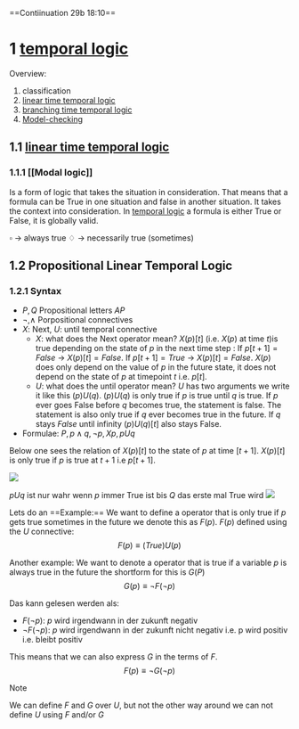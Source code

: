 ==Contiinuation 29b 18:10==

# 1 [temporal logic](temporal%20logic.md)

Overview:
1. classification
2. [linear time temporal logic](temporal%20logic.md)
3. [branching time temporal logic](temporal%20logic.md)
4. [Model-checking](Model-checking.md)

## 1.1 [linear time temporal logic](temporal%20logic.md)

### 1.1.1 [[Modal logic]]
Is a form of logic that takes the situation in consideration. That means that a formula can be True in one situation and false in another situation. It takes the context into consideration. In [temporal logic](temporal%20logic.md) a formula is either True or False, it is globally valid.


$\square$ -> always true
$\diamondsuit$ -> necessarily true (sometimes)

## 1.2 Propositional Linear Temporal Logic
### 1.2.1 Syntax
- $P,Q$ Propositional letters $AP$
- $\neg,\land$ Porpositional connectives
- $X$: Next, $U$: until temporal connective
	- $X$: what does the Next operator mean?
		 $X(p)[t]$ (i.e. $X(p)$ at time $t$)is true depending on the state of $p$ in the next time step : If $p[t+1]=False$ -> $X(p)[t]=False$. If  $p[t+1]=True$ -> $X(p)[t]=False$. $X(p)$ does only depend on the value of $p$ in the future state, it does not depend on the state of $p$ at timepoint $t$ i.e. $p[t]$.
	- $U$: what does the until operator mean?
		$U$ has two arguments we write it like this  $(p)U(q)$.
		$(p)U(q)$ is only true if $p$ is true until $q$ is true. If $p$ ever goes False before $q$ becomes true, the statement is false. The statement is also only true if $q$ ever becomes true in the future. If $q$ stays $False$ until infinity $(p)U(q)[t]$ also stays False.
- Formulae: $P,p\land q, \neg p, Xp,pUq$

Below one sees the relation of $X(p)[t]$ to the state of $p$ at time $[t+1]$. $X(p)[t]$ is only true if $p$ is true at $t+1$ i.e $p[t+1]$.

![](tmp1708678234020_temporal%20logic_image_1.png)

$pUq$ ist nur wahr wenn $p$ immer True ist bis $Q$ das erste mal True wird
![](tmp1708879099593_temporal%20logic_image_2.png)


Lets do an ==Example:==
We want to define a operator that is only true if $p$ gets true sometimes in the future we denote this as $F(p)$.
$F(p)$ defined using the $U$ connective:
$$F(p) \equiv (True)U(p)$$

Another example:
We want to denote a operator that is true if a variable $p$ is always true in the future the shortform for this is $G(P)$
$$G(p) \equiv \neg F(\neg p)$$

Das kann gelesen werden als:
- $F(\neg p)$: $p$ wird irgendwann in der zukunft negativ
- $\neg F(\neg p)$: $p$ wird irgendwann in der zukunft nicht negativ i.e. p wird positiv i.e. bleibt positiv

This means that we can also express $G$ in the terms of $F$.
$$F(p) \equiv \neg G(\neg p)$$

>[!Note]
> We can define $F$ and $G$ over $U$, but not the other way around we can not define $U$ using $F$ and/or $G$



